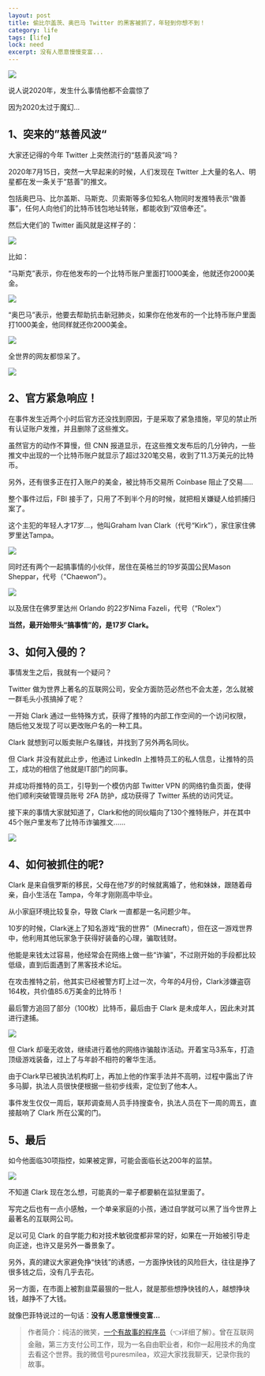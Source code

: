 ```yaml
---
layout: post
title: 偷比尔盖茨、奥巴马 Twitter 的黑客被抓了，年轻到你想不到！
category: life
tags: [life]
lock: need
excerpt: 没有人愿意慢慢变富...
---
```


![](http://favorites.ren/assets/images/2020/it/heike/heike01.jpg) 

说人说2020年，发生什么事情他都不会震惊了

因为2020太过于魔幻...

## 1、突来的”慈善风波“

大家还记得的今年 Twitter 上突然流行的“慈善风波”吗？

2020年7月15日，突然一大早起来的时候，人们发现在 Twitter 上大量的名人、明星都在发一条关于“慈善”的推文。

包括奥巴马、比尔盖斯、马斯克、贝索斯等多位知名人物同时发推特表示“做善事”，任何人向他们的比特币钱包地址转账，都能收到“双倍奉还”。

然后大佬们的 Twitter 画风就是这样子的：

![](http://favorites.ren/assets/images/2020/it/heike/heike02.jpg) 

比如：

“马斯克”表示，你在他发布的一个比特币账户里面打1000美金，他就还你2000美金。

![](http://favorites.ren/assets/images/2020/it/heike/heike03.jpg) 

“奥巴马”表示，他要去帮助抗击新冠肺炎，如果你在他发布的一个比特币账户里面打1000美金，他同样就还你2000美金。

![](http://favorites.ren/assets/images/2020/it/heike/heike04.jpg) 

全世界的网友都惊呆了。

![](http://favorites.ren/assets/images/2020/it/heike/heike05.jpg) 

## 2、官方紧急响应！

在事件发生近两个小时后官方还没找到原因，于是采取了紧急措施，罕见的禁止所有认证账户发推，并且删除了这些推文。

虽然官方的动作不算慢，但 CNN 报道显示，在这些推文发布后的几分钟内，一些推文中出现的一个比特币账户就显示了超过320笔交易，收到了11.3万美元的比特币。

另外，还有很多正在打入账户的美金，被比特币交易所 Coinbase 阻止了交易.....

整个事件过后，FBI 接手了，只用了不到半个月的时候，就把相关嫌疑人给抓捕归案了。

这个主犯的年轻人才17岁...，他叫Graham Ivan Clark（代号“Kirk”），家住家住佛罗里达Tampa。

![](http://favorites.ren/assets/images/2020/it/heike/heike06.jpg) 

同时还有两个一起搞事情的小伙伴，居住在英格兰的19岁英国公民Mason Sheppar，代号（“Chaewon”）。

![](http://favorites.ren/assets/images/2020/it/heike/heike07.jpg) 

以及居住在佛罗里达州 Orlando 的22岁Nima Fazeli，代号（“Rolex“）

**当然，最开始带头“搞事情”的，是17岁 Clark。**

## 3、如何入侵的？

事情发生之后，我就有一个疑问？

Twitter 做为世界上著名的互联网公司，安全方面防范必然也不会太差，怎么就被一群毛头小孩搞掉了呢？

一开始 Clark 通过一些特殊方式，获得了推特的内部工作空间的一个访问权限，随后他又发现了可以更改账户名的一种工具。

Clark 就想到可以贩卖账户名赚钱，并找到了另外两名同伙。

但 Clark 并没有就此止步，他通过 LinkedIn 上推特员工的私人信息，让推特的员工，成功的相信了他就是IT部门的同事。

并成功将推特的员工，引导到一个模仿内部 Twitter VPN 的网络钓鱼页面，使得他们顺利突破管理员账号 2FA 防护，成功获得了 Twitter 系统的访问凭证。

接下来的事情大家就知道了，Clark和他的同伙瞄向了130个推特账户，并在其中45个账户里发布了比特币诈骗推文......

![](http://favorites.ren/assets/images/2020/it/heike/heike08.jpg) 

## 4、如何被抓住的呢?

Clark 是来自俄罗斯的移民，父母在他7岁的时候就离婚了，他和妹妹，跟随着母亲，自小生活在 Tampa，今年才刚刚高中毕业。

从小家庭环境比较复杂，导致 Clark 一直都是一名问题少年。

10岁的时候，Clark迷上了知名游戏“我的世界”（Minecraft），但在这一游戏世界中，他利用其他玩家急于获得好装备的心理，骗取钱财。

他能是来钱太过容易，他经常会在网络上做一些“诈骗”，不过刚开始的手段都比较低级，直到后面遇到了黑客技术论坛。

在攻击推特之前，他其实已经被警方盯上过一次，今年的4月份，Clark涉嫌盗窃164枚，共价值85.6万美金的比特币！

最后警方追回了部分（100枚）比特币，最后由于 Clark 是未成年人，因此未对其进行逮捕。

![](http://favorites.ren/assets/images/2020/it/heike/heike09.jpg) 

但 Clark 却毫无收敛，继续进行着他的网络诈骗敲诈活动。开着宝马3系车，打造顶级游戏装备，过上了与年龄不相符的奢华生活。

由于Clark早已被执法机构盯上，再加上他的作案手法并不高明，过程中露出了许多马脚，执法人员很快便根据一些初步线索，定位到了他本人。

事件发生仅仅一周后，联邦调查局人员手持搜查令，执法人员在下一周的周五，直接敲响了 Clark 所在公寓的门。


## 5、最后

如今他面临30项指控，如果被定罪，可能会面临长达200年的监禁。

![](http://favorites.ren/assets/images/2020/it/heike/heike10.jpg) 

不知道 Clark 现在怎么想，可能真的一辈子都要躺在监狱里面了。

写完之后也有一点小感触，一个单亲家庭的小孩，通过自学就可以黑了当今世界上最著名的互联网公司。

足以可见 Clark 的自学能力和对技术敏锐度都非常的好，如果在一开始被引导走向正途，也许又是另外一番景象了。

另外，真的建议大家避免挣“快钱”的诱惑，一方面挣快钱的风险巨大，往往是挣了很多钱之后，没有几乎去花。

另一方面，在市面上被割韭菜最狠的一批人，就是那些想挣快钱的人，越想挣块钱，越挣不了大钱。

就像巴菲特说过的一句话：**没有人愿意慢慢变富...**


>作者简介：纯洁的微笑，[一个有故事的程序员](https://mp.weixin.qq.com/s/bPk_-DcGF_7lTDoR1pKqVg)（👈详细了解）。曾在互联网金融，第三方支付公司工作，现为一名自由职业者，和你一起用技术的角度去看这个世界。我的微信号puresmilea，欢迎大家找我聊天，记录你我的故事。